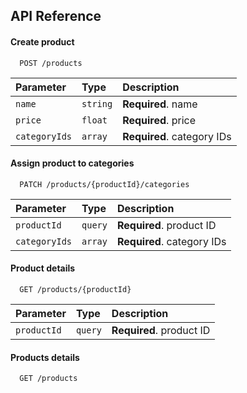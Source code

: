 
## API Reference

#### Create product

```http
  POST /products
```

| Parameter | Type     | Description                |
| :-------- | :------- | :------------------------- |
| `name` | `string` | **Required**. name |
| `price` | `float` | **Required**. price |
| `categoryIds` | `array` | **Required**. category IDs |


#### Assign product to categories

```http
  PATCH /products/{productId}/categories
```

| Parameter     | Type    | Description                |
|:--------------|:--------|:---------------------------|
| `productId`   | `query` | **Required**. product ID   |
| `categoryIds` | `array` | **Required**. category IDs |


#### Product details

```http
  GET /products/{productId}
```

| Parameter     | Type    | Description                |
|:--------------|:--------|:---------------------------|
| `productId`   | `query` | **Required**. product ID   |

#### Products details

```http
  GET /products
```



